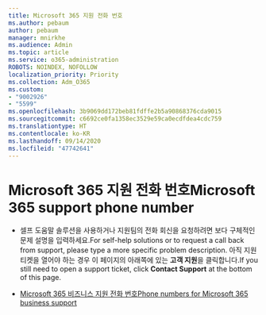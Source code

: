 ```yaml
---
title: Microsoft 365 지원 전화 번호
ms.author: pebaum
author: pebaum
manager: mnirkhe
ms.audience: Admin
ms.topic: article
ms.service: o365-administration
ROBOTS: NOINDEX, NOFOLLOW
localization_priority: Priority
ms.collection: Adm_O365
ms.custom:
- "9002926"
- "5599"
ms.openlocfilehash: 3b9069dd172beb81fdffe2b5a90868376cda9015
ms.sourcegitcommit: c6692ce0fa1358ec3529e59ca0ecdfdea4cdc759
ms.translationtype: HT
ms.contentlocale: ko-KR
ms.lasthandoff: 09/14/2020
ms.locfileid: "47742641"
---
```

# <a name="microsoft-365-support-phone-number"></a><span data-ttu-id="a67d5-102">Microsoft 365 지원 전화 번호</span><span class="sxs-lookup"><span data-stu-id="a67d5-102">Microsoft 365 support phone number</span></span>

- <span data-ttu-id="a67d5-103">셀프 도움말 솔루션을 사용하거나 지원팀의 전화 회신을 요청하려면 보다 구체적인 문제 설명을 입력하세요.</span><span class="sxs-lookup"><span data-stu-id="a67d5-103">For self-help solutions or to request a call back from support, please type a more specific problem description.</span></span>  <span data-ttu-id="a67d5-104">아직 지원 티켓을 열어야 하는 경우 이 페이지의 아래쪽에 있는 **고객 지원**을 클릭합니다.</span><span class="sxs-lookup"><span data-stu-id="a67d5-104">If you still need to open a support ticket, click **Contact Support** at the bottom of this page.</span></span>

- [<span data-ttu-id="a67d5-105">Microsoft 365 비즈니스 지원 전화 번호</span><span class="sxs-lookup"><span data-stu-id="a67d5-105">Phone numbers for Microsoft 365 business support</span></span>](https://docs.microsoft.com/microsoft-365/admin/contact-support-for-business-products?view=o365-worldwide&tabs=phone)
